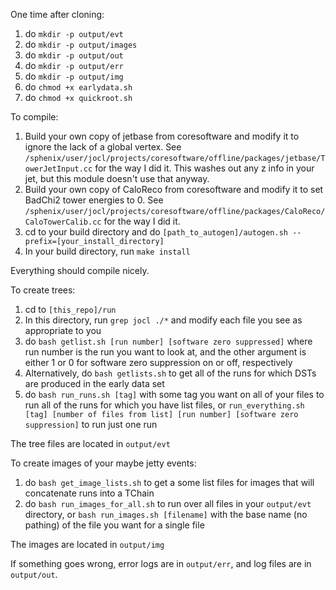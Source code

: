 One time after cloning:
1. do ```mkdir -p output/evt```
2. do ```mkdir -p output/images```
3. do ```mkdir -p output/out```
4. do ```mkdir -p output/err```
5. do ```mkdir -p output/img```
6. do ```chmod +x earlydata.sh```
7. do ```chmod +x quickroot.sh```

To compile:

1. Build your own copy of jetbase from coresoftware and modify it to ignore the lack of a global vertex. See ```/sphenix/user/jocl/projects/coresoftware/offline/packages/jetbase/TowerJetInput.cc``` for the way I did it. This washes out any z info in your jet, but this module doesn't use that anyway.
2. Build your own copy of CaloReco from coresoftware and modify it to set BadChi2 tower energies to 0. See ```/sphenix/user/jocl/projects/coresoftware/offline/packages/CaloReco/CaloTowerCalib.cc``` for the way I did it.
3. cd to your build directory and do ```[path_to_autogen]/autogen.sh --prefix=[your_install_directory]```
4. In your build directory, run ```make install```

Everything should compile nicely.


To create trees:

1. cd to ```[this_repo]/run```
2. In this directory, run ```grep jocl ./*``` and modify each file you see as appropriate to you
3. do ```bash getlist.sh [run number] [software zero suppressed]``` where run number is the run you want to look at, and the other argument is either 1 or 0 for software zero suppression on or off, respectively
4. Alternatively, do ```bash getlists.sh``` to get all of the runs for which DSTs are produced in the early data set
5. do ```bash run_runs.sh [tag]``` with some tag you want on all of your files to run all of the runs for which you have list files, or ```run_everything.sh [tag] [number of files from list] [run number] [software zero suppression]``` to run just one run

The tree files are located in ```output/evt```


To create images of your maybe jetty events:
1. do ```bash get_image_lists.sh``` to get a some list files for images that will concatenate runs into a TChain
2. do ```bash run_images_for_all.sh``` to run over all files in your ```output/evt``` directory, or ```bash run_images.sh [filename]``` with the base name (no pathing) of the file you want for a single file

The images are located in ```output/img```

If something goes wrong, error logs are in ```output/err```, and log files are in ```output/out```.
